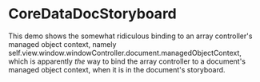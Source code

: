 # CoreDataDocStoryboard
This demo shows the somewhat ridiculous binding to an array controller's managed object context, namely self.view.window.windowController.document.managedObjectContext, which is apparently *the* way to bind the array controller to a document's managed object context, when it is in the document's storyboard.
